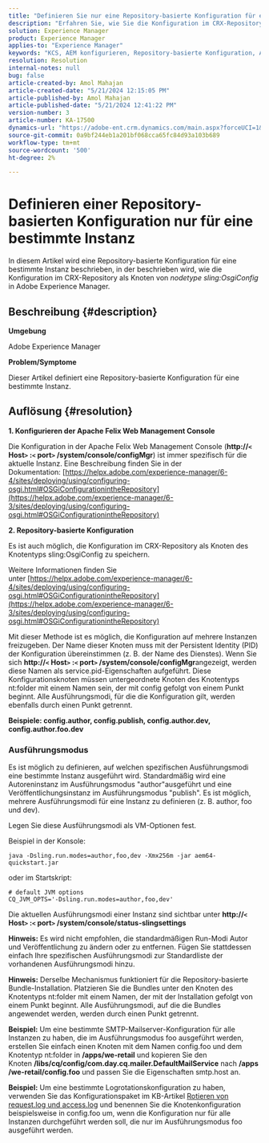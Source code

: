 ```yaml
---
title: "Definieren Sie nur eine Repository-basierte Konfiguration für eine bestimmte Instanz"
description: "Erfahren Sie, wie Sie die Konfiguration im CRX-Repository als Knoten des Knotentyps sling:OsgiConfig in Adobe Experience Manager speichern."
solution: Experience Manager
product: Experience Manager
applies-to: "Experience Manager"
keywords: "KCS, AEM konfigurieren, Repository-basierte Konfiguration, Apache Felix Web Management Console"
resolution: Resolution
internal-notes: null
bug: false
article-created-by: Amol Mahajan
article-created-date: "5/21/2024 12:15:05 PM"
article-published-by: Amol Mahajan
article-published-date: "5/21/2024 12:41:22 PM"
version-number: 3
article-number: KA-17500
dynamics-url: "https://adobe-ent.crm.dynamics.com/main.aspx?forceUCI=1&pagetype=entityrecord&etn=knowledgearticle&id=fd72e8bc-6b17-ef11-9f8a-6045bd006c82"
source-git-commit: 0a9bf244eb1a201bf068cca65fc84d93a103b689
workflow-type: tm+mt
source-wordcount: '500'
ht-degree: 2%

---
```


# Definieren einer Repository-basierten Konfiguration nur für eine bestimmte Instanz


In diesem Artikel wird eine Repository-basierte Konfiguration für eine bestimmte Instanz beschrieben, in der beschrieben wird, wie die Konfiguration im CRX-Repository als Knoten von *nodetype sling:OsgiConfig* in Adobe Experience Manager.

## Beschreibung {#description}


<b>Umgebung</b>

Adobe Experience Manager

<b>Problem/Symptome</b>

Dieser Artikel definiert eine Repository-basierte Konfiguration für eine bestimmte Instanz.


## Auflösung {#resolution}

<b>1. Konfigurieren der Apache Felix Web Management Console</b>


Die Konfiguration in der Apache Felix Web Management Console (<b>http://`<` Host`>` :`<` port`>` /system/console/configMgr</b>) ist immer spezifisch für die aktuelle Instanz.
Eine Beschreibung finden Sie in der Dokumentation: [https://helpx.adobe.com/experience-manager/6-4/sites/deploying/using/configuring-osgi.html#OSGiConfigurationintheRepository](https://helpx.adobe.com/experience-manager/6-3/sites/deploying/using/configuring-osgi.html#OSGiConfigurationintheRepository)


<b>2. Repository-basierte Konfiguration</b>


Es ist auch möglich, die Konfiguration im CRX-Repository als Knoten des Knotentyps sling:OsgiConfig zu speichern.

Weitere Informationen finden Sie unter [https://helpx.adobe.com/experience-manager/6-4/sites/deploying/using/configuring-osgi.html#OSGiConfigurationintheRepository](https://helpx.adobe.com/experience-manager/6-3/sites/deploying/using/configuring-osgi.html#OSGiConfigurationintheRepository)

Mit dieser Methode ist es möglich, die Konfiguration auf mehrere Instanzen freizugeben.
Der Name dieser Knoten muss mit der Persistent Identity (PID) der Konfiguration übereinstimmen (z. B. der Name des Dienstes). Wenn Sie sich <b>http://`<` Host`>` :`<` port`>` /system/console/configMgr</b>angezeigt, werden diese Namen als service.pid-Eigenschaften aufgeführt. Diese Konfigurationsknoten müssen untergeordnete Knoten des Knotentyps nt:folder mit einem Namen sein, der mit config gefolgt von einem Punkt beginnt. Alle Ausführungsmodi, für die die Konfiguration gilt, werden ebenfalls durch einen Punkt getrennt.

<b>Beispiele: config.author, config.publish, config.author.dev, config.author.foo.dev</b>



### <b>Ausführungsmodus</b>

Es ist möglich zu definieren, auf welchen spezifischen Ausführungsmodi eine bestimmte Instanz ausgeführt wird. Standardmäßig wird eine Autoreninstanz im Ausführungsmodus &quot;author&quot;ausgeführt und eine Veröffentlichungsinstanz im Ausführungsmodus &quot;publish&quot;. Es ist möglich, mehrere Ausführungsmodi für eine Instanz zu definieren (z. B. author, foo und dev).

Legen Sie diese Ausführungsmodi als VM-Optionen fest.

Beispiel in der Konsole:


```
java -Dsling.run.modes=author,foo,dev -Xmx256m -jar aem64-quickstart.jar
```


oder im Startskript:


```
# default JVM options
CQ_JVM_OPTS='-Dsling.run.modes=author,foo,dev'
```


Die aktuellen Ausführungsmodi einer Instanz sind sichtbar unter <b>http://`<` Host`>` :`<` port`>` /system/console/status-slingsettings</b>

<b>Hinweis:</b> Es wird nicht empfohlen, die standardmäßigen Run-Modi Autor und Veröffentlichung zu ändern oder zu entfernen. Fügen Sie stattdessen einfach Ihre spezifischen Ausführungsmodi zur Standardliste der vorhandenen Ausführungsmodi hinzu.

<b>Hinweis:</b> Derselbe Mechanismus funktioniert für die Repository-basierte Bundle-Installation. Platzieren Sie die Bundles unter den Knoten des Knotentyps nt:folder mit einem Namen, der mit der Installation gefolgt von einem Punkt beginnt. Alle Ausführungsmodi, auf die die Bundles angewendet werden, werden durch einen Punkt getrennt.

<b>Beispiel:</b> Um eine bestimmte SMTP-Mailserver-Konfiguration für alle Instanzen zu haben, die im Ausführungsmodus foo ausgeführt werden, erstellen Sie einfach einen Knoten mit dem Namen config.foo und dem Knotentyp nt:folder in <b>/apps/we-retail</b> und kopieren Sie den Knoten <b>/libs/cq/config/com.day.cq.mailer.DefaultMailService</b> nach <b>/apps/we-retail/config.foo</b> und passen Sie die Eigenschaften smtp.host an.

<b>Beispiel:</b> Um eine bestimmte Logrotationskonfiguration zu haben, verwenden Sie das Konfigurationspaket im KB-Artikel [Rotieren von request.log und access.log](https://helpx.adobe.com/de/experience-manager/kb/HowToRotateRequestAndAccessLog.html "Rotieren von request.log und access.log ") und benennen Sie die Knotenkonfiguration beispielsweise in config.foo um, wenn die Konfiguration nur für alle Instanzen durchgeführt werden soll, die nur im Ausführungsmodus foo ausgeführt werden.
